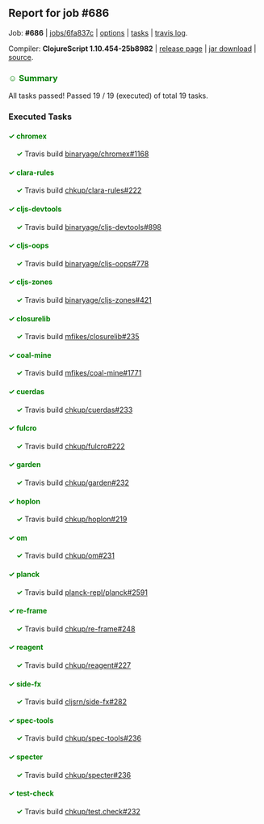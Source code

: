 ## Report for job #686

Job: **#686** | [jobs/6fa837c](https://github.com/cljs-oss/canary/commit/6fa837c6d1d536f093bce41f6c5b8e5b389e08a9) | [options](options.edn) | [tasks](tasks.edn) | [travis log](https://travis-ci.org/cljs-oss/canary/builds/459017390).

Compiler: **ClojureScript 1.10.454-25b8982** | [release page](https://github.com/cljs-oss/canary/releases/tag/r1.10.454-25b8982) | [jar download](https://github.com/cljs-oss/canary/releases/download/r1.10.454-25b8982/clojurescript-1.10.454-25b8982.jar) | [source](https://github.com/mfikes/clojurescript/commit/25b898241229f3de0aad6e60b0951799666f0177).

### <b style='color:green'>☺ Summary</b>

All tasks passed! Passed 19 / 19 (executed) of total 19 tasks.

### Executed Tasks

#### <b style='color:green'>&#x2713; chromex</b>
&nbsp;&nbsp;&nbsp;&nbsp;<b style='color:green'>&#x2713;</b> Travis build [binaryage/chromex#1168](https://travis-ci.org/binaryage/chromex/builds/459017959)<br>

#### <b style='color:green'>&#x2713; clara-rules</b>
&nbsp;&nbsp;&nbsp;&nbsp;<b style='color:green'>&#x2713;</b> Travis build [chkup/clara-rules#222](https://travis-ci.org/chkup/clara-rules/builds/459017987)<br>

#### <b style='color:green'>&#x2713; cljs-devtools</b>
&nbsp;&nbsp;&nbsp;&nbsp;<b style='color:green'>&#x2713;</b> Travis build [binaryage/cljs-devtools#898](https://travis-ci.org/binaryage/cljs-devtools/builds/459017991)<br>

#### <b style='color:green'>&#x2713; cljs-oops</b>
&nbsp;&nbsp;&nbsp;&nbsp;<b style='color:green'>&#x2713;</b> Travis build [binaryage/cljs-oops#778](https://travis-ci.org/binaryage/cljs-oops/builds/459017993)<br>

#### <b style='color:green'>&#x2713; cljs-zones</b>
&nbsp;&nbsp;&nbsp;&nbsp;<b style='color:green'>&#x2713;</b> Travis build [binaryage/cljs-zones#421](https://travis-ci.org/binaryage/cljs-zones/builds/459018008)<br>

#### <b style='color:green'>&#x2713; closurelib</b>
&nbsp;&nbsp;&nbsp;&nbsp;<b style='color:green'>&#x2713;</b> Travis build [mfikes/closurelib#235](https://travis-ci.org/mfikes/closurelib/builds/459018010)<br>

#### <b style='color:green'>&#x2713; coal-mine</b>
&nbsp;&nbsp;&nbsp;&nbsp;<b style='color:green'>&#x2713;</b> Travis build [mfikes/coal-mine#1771](https://travis-ci.org/mfikes/coal-mine/builds/459018012)<br>

#### <b style='color:green'>&#x2713; cuerdas</b>
&nbsp;&nbsp;&nbsp;&nbsp;<b style='color:green'>&#x2713;</b> Travis build [chkup/cuerdas#233](https://travis-ci.org/chkup/cuerdas/builds/459018033)<br>

#### <b style='color:green'>&#x2713; fulcro</b>
&nbsp;&nbsp;&nbsp;&nbsp;<b style='color:green'>&#x2713;</b> Travis build [chkup/fulcro#222](https://travis-ci.org/chkup/fulcro/builds/459018035)<br>

#### <b style='color:green'>&#x2713; garden</b>
&nbsp;&nbsp;&nbsp;&nbsp;<b style='color:green'>&#x2713;</b> Travis build [chkup/garden#232](https://travis-ci.org/chkup/garden/builds/459018039)<br>

#### <b style='color:green'>&#x2713; hoplon</b>
&nbsp;&nbsp;&nbsp;&nbsp;<b style='color:green'>&#x2713;</b> Travis build [chkup/hoplon#219](https://travis-ci.org/chkup/hoplon/builds/459018043)<br>

#### <b style='color:green'>&#x2713; om</b>
&nbsp;&nbsp;&nbsp;&nbsp;<b style='color:green'>&#x2713;</b> Travis build [chkup/om#231](https://travis-ci.org/chkup/om/builds/459018049)<br>

#### <b style='color:green'>&#x2713; planck</b>
&nbsp;&nbsp;&nbsp;&nbsp;<b style='color:green'>&#x2713;</b> Travis build [planck-repl/planck#2591](https://travis-ci.org/planck-repl/planck/builds/459018051)<br>

#### <b style='color:green'>&#x2713; re-frame</b>
&nbsp;&nbsp;&nbsp;&nbsp;<b style='color:green'>&#x2713;</b> Travis build [chkup/re-frame#248](https://travis-ci.org/chkup/re-frame/builds/459018053)<br>

#### <b style='color:green'>&#x2713; reagent</b>
&nbsp;&nbsp;&nbsp;&nbsp;<b style='color:green'>&#x2713;</b> Travis build [chkup/reagent#227](https://travis-ci.org/chkup/reagent/builds/459018059)<br>

#### <b style='color:green'>&#x2713; side-fx</b>
&nbsp;&nbsp;&nbsp;&nbsp;<b style='color:green'>&#x2713;</b> Travis build [cljsrn/side-fx#282](https://travis-ci.org/cljsrn/side-fx/builds/459018057)<br>

#### <b style='color:green'>&#x2713; spec-tools</b>
&nbsp;&nbsp;&nbsp;&nbsp;<b style='color:green'>&#x2713;</b> Travis build [chkup/spec-tools#236](https://travis-ci.org/chkup/spec-tools/builds/459018063)<br>

#### <b style='color:green'>&#x2713; specter</b>
&nbsp;&nbsp;&nbsp;&nbsp;<b style='color:green'>&#x2713;</b> Travis build [chkup/specter#236](https://travis-ci.org/chkup/specter/builds/459018070)<br>

#### <b style='color:green'>&#x2713; test-check</b>
&nbsp;&nbsp;&nbsp;&nbsp;<b style='color:green'>&#x2713;</b> Travis build [chkup/test.check#232](https://travis-ci.org/chkup/test.check/builds/459018068)<br>